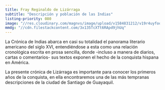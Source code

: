 ```yaml
---
title: Fray Reginaldo de Lizárraga
subtitle: "Descripción y población de las Indias"
listing-priority: 080
image: "//res.cloudinary.com/magnvs/image/upload/v1584831212/v19r4uyfooxqjjcn4w4a.jpg"
mmdg: "//cdn.filestackcontent.com/3x135TcXTt6RApd9jhUq"
---
```

La Crónica de Indias abarca en casi su totalidad el panorama literario americano del siglo XVI, entendiéndose a esta como una relación cronológica escrita en prosa sencilla, donde -incluso a manera de diarios, cartas o comentarios- sus textos exponen el hecho de la conquista hispana en América.

La presente crónica de Lizárraga es importante para conocer los primeros años de la conquista, en ella encontraremos una de las más tempranas descripciones de la ciudad de Santiago de Guayaquil.
